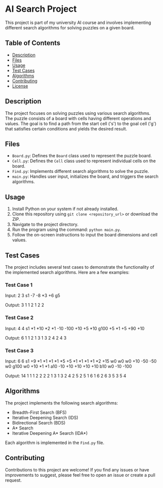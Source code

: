 # AI Search Project

This project is part of my university AI course and involves implementing different search algorithms for solving puzzles on a given board.

## Table of Contents

- [Description](#description)
- [Files](#files)
- [Usage](#usage)
- [Test Cases](#test-cases)
- [Algorithms](#algorithms)
- [Contributing](#contributing)
- [License](#license)

## Description

The project focuses on solving puzzles using various search algorithms. The puzzle consists of a board with cells having different operations and values. The goal is to find a path from the start cell ('s') to the goal cell ('g') that satisfies certain conditions and yields the desired result.

## Files

- `Board.py`: Defines the `Board` class used to represent the puzzle board.
- `Cell.py`: Defines the `Cell` class used to represent individual cells on the board.
- `Find.py`: Implements different search algorithms to solve the puzzle.
- `main.py`: Handles user input, initializes the board, and triggers the search algorithms.

## Usage

1. Install Python on your system if not already installed.
2. Clone this repository using `git clone <repository_url>` or download the ZIP.
3. Navigate to the project directory.
4. Run the program using the command: `python main.py`.
5. Follow the on-screen instructions to input the board dimensions and cell values.

## Test Cases

The project includes several test cases to demonstrate the functionality of the implemented search algorithms. Here are a few examples:

### Test Case 1

Input:
2 3
s1 -7 -8
*3 +6 g5

Output:
3
1 1
2 1
2 2


### Test Case 2

Input:
4 4
s1 *1 *10 *2
*1 -10 -100 +10
+5 *10 g100 +5
*1 +5 +90 +10

Output:
6
1 1
2 1
3 1
3 2
4 2
4 3


### Test Case 3

Input:
6 6
s1 +9 *1 *1 *1 *1
*5 +5 *1 *1 *1 *1
*2 +15 w0 w0 w0 +10
-50 -50 w0 g100 w0 +10
*1 *1 a10 -10 +10 +10
+10 +10 b10 w0 -10 -100

Output:
14
1 1
1 2
2 2
2 1
3 1
3 2
4 2
5 2
5 1
6 1
6 2
6 3
5 3
5 4


## Algorithms

The project implements the following search algorithms:
- Breadth-First Search (BFS)
- Iterative Deepening Search (IDS)
- Bidirectional Search (BDS)
- A* Search
- Iterative Deepening A* Search (IDA*)

Each algorithm is implemented in the `Find.py` file.

## Contributing

Contributions to this project are welcome! If you find any issues or have improvements to suggest, please feel free to open an issue or create a pull request.


